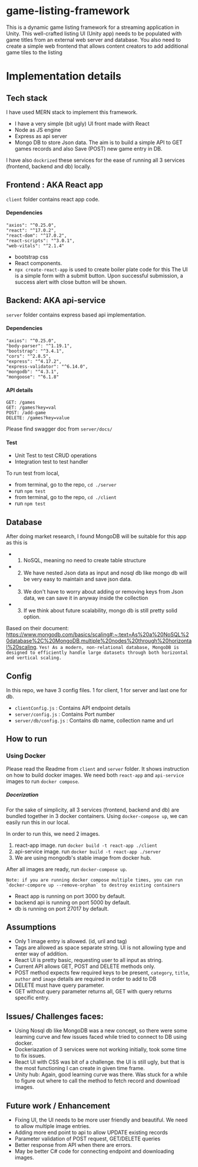 # game-listing-framework
This is a dynamic game listing framework for a streaming application in Unity. This well-crafted listing UI (Unity app) needs to be populated with game titles from an external web server and database. You also need to create a simple web frontend that allows content creators to add additional game tiles to the listing

# Implementation details
## Tech stack
I have used MERN stack to implement this framework. 
- I have a very simple (bit ugly) UI front made wiith React
- Node as JS engine
- Express as api server
- Mongo DB to store Json data.
The aim is to build a simple API to GET games records and also Save (POST) new game entry in DB. 

I have also `dockrized` these services for the ease of running all 3 services (frontend, backend and db) locally. 

## Frontend : AKA React app
`client` folder contains react app code.
#### Dependencies
    "axios": "^0.25.0",
    "react": "^17.0.2",
    "react-dom": "^17.0.2",
    "react-scripts": "^3.0.1",
    "web-vitals": "^2.1.4"
 - bootstrap css
 - React components.  
 - `npx create-react-app` is used to create boiler plate code for this
 The UI is a simple form with a submit button. Upon successful submission, a success alert with close button will be shown. 
 
 ## Backend: AKA api-service
 
 `server` folder contains express based api implementation.
 #### Dependencies
    "axios": "^0.25.0",
    "body-parser": "^1.19.1",
    "bootstrap": "^3.4.1",
    "cors": "^2.8.5",
    "express": "^4.17.2",
    "express-validator": "^6.14.0",
    "mongodb": "^4.3.1",
    "mongoose": "^6.1.8"
 #### API details
  ```
  GET: /games 
  GET: /games?key=val
  POST: /add-game
  DELETE: /games?key=value
  ```
  Please find swagger doc from `server/docs/`
  
  #### Test
  - Unit Test to test CRUD operations
  - Integration test to test handler 
  
  To run test from local, 
  - from terminal, go to the repo, `cd ./server`
  - run `npm test`
  - from terminal, go to the repo, `cd ./client`
  - run `npm test`
 ## Database
 After doing market research, I found MongoDB will be suitable for this app as this is 
 - 1. NoSQL, meaning no need to create table structure
 - 2. We have nested Json data as input and nosql db like mongo db will be very easy to maintain and save json data.
 - 3. We don't have to worry about adding or removing keys from Json data, we can save it in anyway inside the collection
 - 3. If we think about future scalability, mongo db is still pretty solid option. 
 
 Based on their document: https://www.mongodb.com/basics/scaling#:~:text=As%20a%20NoSQL%20database%2C%20MongoDB,multiple%20nodes%20through%20horizontal%20scaling.
 ```Yes! As a modern, non-relational database, MongoDB is designed to efficiently handle large datasets through both horizontal and vertical scaling.```
 
 ## Config
 In this repo, we have 3 config files. 1 for client, 1 for server and last one for db. 
 - `clientConfig.js` : Contains API endpoint details
 - `server/config.js` : Contains Port number
 - `server/db/config.js` : Contains db name, collection name and url
 ## How to run
 ### Using Docker
  Please read the Readme from `client` and `server` folder. It shows instruction on how to build docker images. We need both `react-app` and `api-service` images to run `docker compose`.
  ##### Docerization
For the sake of simplicity, all 3 services (frontend, backend and db) are bundled together in 3 docker containers. Using `docker-compose up`, we can easily run this in our local.
 
 In order to run this, we need 2 images. 
 1. react-app image. run `docker build -t react-app ./client`
 2. api-service image. run `docker build -t react-app ./server`
 3. We are using mongodb's stable image from docker hub. 
 
 After all images are ready, run `docker-compose up`. 
  ```
  Note: if you are running docker compose multiple times, you can run `docker-compore up --remove-orphan` to destroy existing containers
  ```
- React app is running on port 3000 by default.
- backend api is running on port 5000 by default.
- db is running on port 27017 by default.
  
## Assumptions
- Only 1 image entry is allowed. (id, uril and tag)
- Tags are allowed as space separate string. UI is not allowiing type and enter way of addition. 
- React UI is pretty basic, requesting user to all input as string. 
- Current API allows GET, POST and DELETE methods only. 
- POST method expects few required keys to be present, `category`, `title`, `author` and `image` details are required in order to add to DB
- DELETE must have query parameter. 
- GET without query parameter returns all, GET with query returns specific entry.

## Issues/ Challenges faces:
- Using Nosql db like MongoDB was a new concept, so there were some learning curve and few issues faced while tried to connect to DB using docker. 
- Dockeriazation of 3 services were not working initially, took some time to fix issues. 
- React UI with CSS was bit of a challenge. the UI is still ugly, but that is the most functioning I can create in given time frame.
- Unity hub: Again, good learning curve was there. Was stuck for a while to figure out where to call the method to fetch record and download images. 

## Future work / Enhancement
- Fixing UI, the UI needs to be more user friendly and beautiful. We need to allow multiple image entries.
- Adding more end point to api to allow UPDATE existing records
- Parameter validation of POST request, GET/DELETE queries
- Better response from API when there are errors. 
- May be better C# code for connecting endpoint and downloading images.


